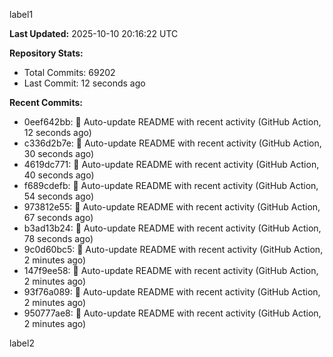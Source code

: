
label1 
<!-- ACTIVITY_START -->
**Last Updated:** 2025-10-10 20:16:22 UTC

**Repository Stats:**
- Total Commits: 69202
- Last Commit: 12 seconds ago

**Recent Commits:**
- 0eef642bb: 🤖 Auto-update README with recent activity (GitHub Action, 12 seconds ago)
- c336d2b7e: 🤖 Auto-update README with recent activity (GitHub Action, 30 seconds ago)
- 4619dc771: 🤖 Auto-update README with recent activity (GitHub Action, 40 seconds ago)
- f689cdefb: 🤖 Auto-update README with recent activity (GitHub Action, 54 seconds ago)
- 973812e55: 🤖 Auto-update README with recent activity (GitHub Action, 67 seconds ago)
- b3ad13b24: 🤖 Auto-update README with recent activity (GitHub Action, 78 seconds ago)
- 9c0d60bc5: 🤖 Auto-update README with recent activity (GitHub Action, 2 minutes ago)
- 147f9ee58: 🤖 Auto-update README with recent activity (GitHub Action, 2 minutes ago)
- 93f76a089: 🤖 Auto-update README with recent activity (GitHub Action, 2 minutes ago)
- 950777ae8: 🤖 Auto-update README with recent activity (GitHub Action, 2 minutes ago)
<!-- ACTIVITY_END -->

label2
